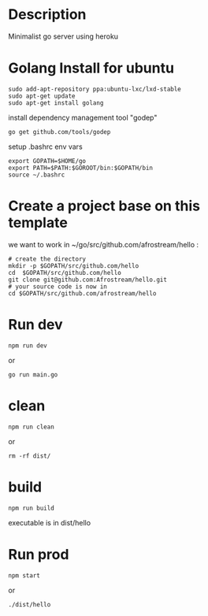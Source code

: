 # Description

Minimalist go server using heroku

# Golang Install for ubuntu

```
sudo add-apt-repository ppa:ubuntu-lxc/lxd-stable
sudo apt-get update
sudo apt-get install golang
```

install dependency management tool "godep"

```
go get github.com/tools/godep
```

setup .bashrc env vars

```
export GOPATH=$HOME/go
export PATH=$PATH:$GOROOT/bin:$GOPATH/bin
source ~/.bashrc
```

# Create a project base on this template

we want to work in ~/go/src/github.com/afrostream/hello :

```
# create the directory
mkdir -p $GOPATH/src/github.com/hello
cd  $GOPATH/src/github.com/hello
git clone git@github.com:Afrostream/hello.git
# your source code is now in
cd $GOPATH/src/github.com/afrostream/hello
```

# Run dev

```
npm run dev
```

or

```
go run main.go
```

# clean

```
npm run clean
```

or

```
rm -rf dist/
```

# build

```
npm run build
```

executable is in dist/hello

# Run prod

```
npm start
```

or

```
./dist/hello
```
